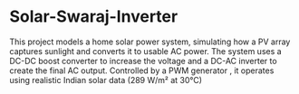 # Solar-Swaraj-Inverter
This project models a home solar power system, simulating how a PV array captures sunlight and converts it to usable AC power. The system uses a DC-DC boost converter to increase the voltage and a DC-AC inverter to create the final AC output. Controlled by a PWM generator , it operates using realistic Indian solar data (289 W/m² at 30°C)
